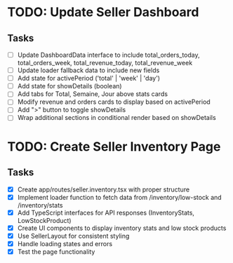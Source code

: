 # TODO: Update Seller Dashboard

## Tasks
- [ ] Update DashboardData interface to include total_orders_today, total_orders_week, total_revenue_today, total_revenue_week
- [ ] Update loader fallback data to include new fields
- [ ] Add state for activePeriod ('total' | 'week' | 'day')
- [ ] Add state for showDetails (boolean)
- [ ] Add tabs for Total, Semaine, Jour above stats cards
- [ ] Modify revenue and orders cards to display based on activePeriod
- [ ] Add ">" button to toggle showDetails
- [ ] Wrap additional sections in conditional render based on showDetails

# TODO: Create Seller Inventory Page

## Tasks
- [x] Create app/routes/seller.inventory.tsx with proper structure
- [x] Implement loader function to fetch data from /inventory/low-stock and /inventory/stats
- [x] Add TypeScript interfaces for API responses (InventoryStats, LowStockProduct)
- [x] Create UI components to display inventory stats and low stock products
- [x] Use SellerLayout for consistent styling
- [x] Handle loading states and errors
- [x] Test the page functionality
